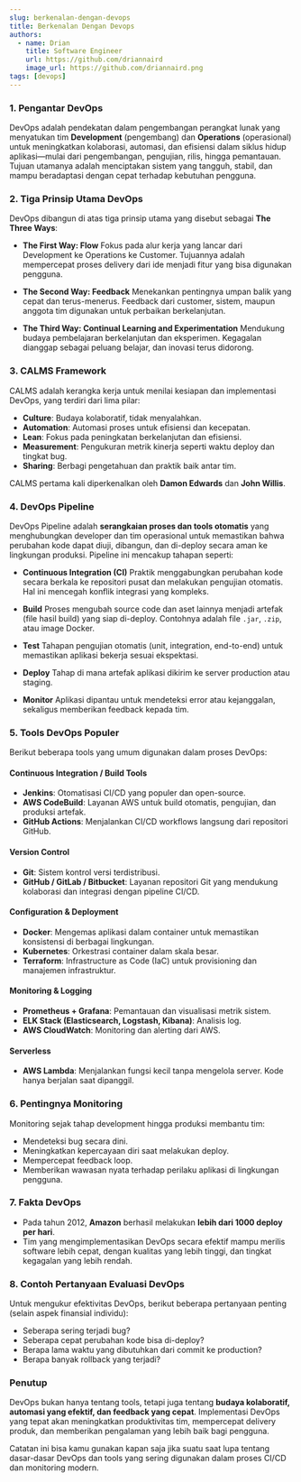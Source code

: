 ```yaml
---
slug: berkenalan-dengan-devops
title: Berkenalan Dengan Devops
authors:
  - name: Drian
    title: Software Engineer
    url: https://github.com/driannaird
    image_url: https://github.com/driannaird.png
tags: [devops]
---
```


### **1. Pengantar DevOps**

DevOps adalah pendekatan dalam pengembangan perangkat lunak yang menyatukan tim **Development** (pengembang) dan **Operations** (operasional) untuk meningkatkan kolaborasi, automasi, dan efisiensi dalam siklus hidup aplikasi—mulai dari pengembangan, pengujian, rilis, hingga pemantauan. Tujuan utamanya adalah menciptakan sistem yang tangguh, stabil, dan mampu beradaptasi dengan cepat terhadap kebutuhan pengguna.

### **2. Tiga Prinsip Utama DevOps**

DevOps dibangun di atas tiga prinsip utama yang disebut sebagai **The Three Ways**:

- **The First Way: Flow**
  Fokus pada alur kerja yang lancar dari Development ke Operations ke Customer. Tujuannya adalah mempercepat proses delivery dari ide menjadi fitur yang bisa digunakan pengguna.

- **The Second Way: Feedback**
  Menekankan pentingnya umpan balik yang cepat dan terus-menerus. Feedback dari customer, sistem, maupun anggota tim digunakan untuk perbaikan berkelanjutan.

- **The Third Way: Continual Learning and Experimentation**
  Mendukung budaya pembelajaran berkelanjutan dan eksperimen. Kegagalan dianggap sebagai peluang belajar, dan inovasi terus didorong.

### **3. CALMS Framework**

CALMS adalah kerangka kerja untuk menilai kesiapan dan implementasi DevOps, yang terdiri dari lima pilar:

- **Culture**: Budaya kolaboratif, tidak menyalahkan.
- **Automation**: Automasi proses untuk efisiensi dan kecepatan.
- **Lean**: Fokus pada peningkatan berkelanjutan dan efisiensi.
- **Measurement**: Pengukuran metrik kinerja seperti waktu deploy dan tingkat bug.
- **Sharing**: Berbagi pengetahuan dan praktik baik antar tim.

CALMS pertama kali diperkenalkan oleh **Damon Edwards** dan **John Willis**.

### **4. DevOps Pipeline**

DevOps Pipeline adalah **serangkaian proses dan tools otomatis** yang menghubungkan developer dan tim operasional untuk memastikan bahwa perubahan kode dapat diuji, dibangun, dan di-deploy secara aman ke lingkungan produksi. Pipeline ini mencakup tahapan seperti:

- **Continuous Integration (CI)**
  Praktik menggabungkan perubahan kode secara berkala ke repositori pusat dan melakukan pengujian otomatis. Hal ini mencegah konflik integrasi yang kompleks.

- **Build**
  Proses mengubah source code dan aset lainnya menjadi artefak (file hasil build) yang siap di-deploy. Contohnya adalah file `.jar`, `.zip`, atau image Docker.

- **Test**
  Tahapan pengujian otomatis (unit, integration, end-to-end) untuk memastikan aplikasi bekerja sesuai ekspektasi.

- **Deploy**
  Tahap di mana artefak aplikasi dikirim ke server production atau staging.

- **Monitor**
  Aplikasi dipantau untuk mendeteksi error atau kejanggalan, sekaligus memberikan feedback kepada tim.

### **5. Tools DevOps Populer**

Berikut beberapa tools yang umum digunakan dalam proses DevOps:

#### **Continuous Integration / Build Tools**

- **Jenkins**: Otomatisasi CI/CD yang populer dan open-source.
- **AWS CodeBuild**: Layanan AWS untuk build otomatis, pengujian, dan produksi artefak.
- **GitHub Actions**: Menjalankan CI/CD workflows langsung dari repositori GitHub.

#### **Version Control**

- **Git**: Sistem kontrol versi terdistribusi.
- **GitHub / GitLab / Bitbucket**: Layanan repositori Git yang mendukung kolaborasi dan integrasi dengan pipeline CI/CD.

#### **Configuration & Deployment**

- **Docker**: Mengemas aplikasi dalam container untuk memastikan konsistensi di berbagai lingkungan.
- **Kubernetes**: Orkestrasi container dalam skala besar.
- **Terraform**: Infrastructure as Code (IaC) untuk provisioning dan manajemen infrastruktur.

#### **Monitoring & Logging**

- **Prometheus + Grafana**: Pemantauan dan visualisasi metrik sistem.
- **ELK Stack (Elasticsearch, Logstash, Kibana)**: Analisis log.
- **AWS CloudWatch**: Monitoring dan alerting dari AWS.

#### **Serverless**

- **AWS Lambda**: Menjalankan fungsi kecil tanpa mengelola server. Kode hanya berjalan saat dipanggil.

### **6. Pentingnya Monitoring**

Monitoring sejak tahap development hingga produksi membantu tim:

- Mendeteksi bug secara dini.
- Meningkatkan kepercayaan diri saat melakukan deploy.
- Mempercepat feedback loop.
- Memberikan wawasan nyata terhadap perilaku aplikasi di lingkungan pengguna.

### **7. Fakta DevOps**

- Pada tahun 2012, **Amazon** berhasil melakukan **lebih dari 1000 deploy per hari**.
- Tim yang mengimplementasikan DevOps secara efektif mampu merilis software lebih cepat, dengan kualitas yang lebih tinggi, dan tingkat kegagalan yang lebih rendah.

### **8. Contoh Pertanyaan Evaluasi DevOps**

Untuk mengukur efektivitas DevOps, berikut beberapa pertanyaan penting (selain aspek finansial individu):

- Seberapa sering terjadi bug?
- Seberapa cepat perubahan kode bisa di-deploy?
- Berapa lama waktu yang dibutuhkan dari commit ke production?
- Berapa banyak rollback yang terjadi?

### **Penutup**

DevOps bukan hanya tentang tools, tetapi juga tentang **budaya kolaboratif, automasi yang efektif, dan feedback yang cepat**. Implementasi DevOps yang tepat akan meningkatkan produktivitas tim, mempercepat delivery produk, dan memberikan pengalaman yang lebih baik bagi pengguna.

Catatan ini bisa kamu gunakan kapan saja jika suatu saat lupa tentang dasar-dasar DevOps dan tools yang sering digunakan dalam proses CI/CD dan monitoring modern.
